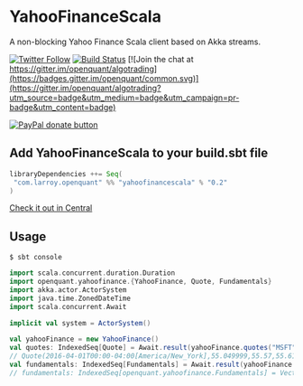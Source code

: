 # YahooFinanceScala
A non-blocking Yahoo Finance Scala client based on Akka streams.

[![Twitter Follow](https://img.shields.io/twitter/follow/openquantfin.svg?style=social)](https://twitter.com/intent/user?screen_name=openquantfin)
[![Build Status](https://travis-ci.org/openquant/YahooFinanceScala.svg?branch=master)](https://travis-ci.org/openquant/YahooFinanceScala)
[![Join the chat at https://gitter.im/openquant/algotrading](https://badges.gitter.im/openquant/common.svg)](https://gitter.im/openquant/algotrading?utm_source=badge&utm_medium=badge&utm_campaign=pr-badge&utm_content=badge)

<span class="badge-paypal"><a
href="https://www.paypal.com/cgi-bin/webscr?cmd=_s-xclick&hosted_button_id=6SLKKT7NJUVM6"
title="Donate to this project using Paypal"><img
src="https://img.shields.io/badge/paypal-donate-yellow.svg" alt="PayPal donate button" /></a></span>


## Add YahooFinanceScala to your build.sbt file


```scala
libraryDependencies ++= Seq(
 "com.larroy.openquant" %% "yahoofinancescala" % "0.2"
)
```

[Check it out in Central](http://search.maven.org/#artifactdetails%7Ccom.larroy.openquant%7Cyahoofinancescala_2.11%7C0.2%7Cjar)

## Usage


`$ sbt console`

```scala
import scala.concurrent.duration.Duration
import openquant.yahoofinance.{YahooFinance, Quote, Fundamentals}
import akka.actor.ActorSystem
import java.time.ZonedDateTime
import scala.concurrent.Await

implicit val system = ActorSystem()

val yahooFinance = new YahooFinance()
val quotes: IndexedSeq[Quote] = Await.result(yahooFinance.quotes("MSFT", Some(ZonedDateTime.now().minusDays(5))), Duration.Inf)
// Quote(2016-04-01T00:00-04:00[America/New_York],55.049999,55.57,55.610001,54.57,24298600,55.57)
val fundamentals: IndexedSeq[Fundamentals] = Await.result(yahooFinance.fundamentals("IBM"), Duration.Inf)
// fundamentals: IndexedSeq[openquant.yahoofinance.Fundamentals] = Vector(Fundamentals(true,IBM,International Business Machines))
```
